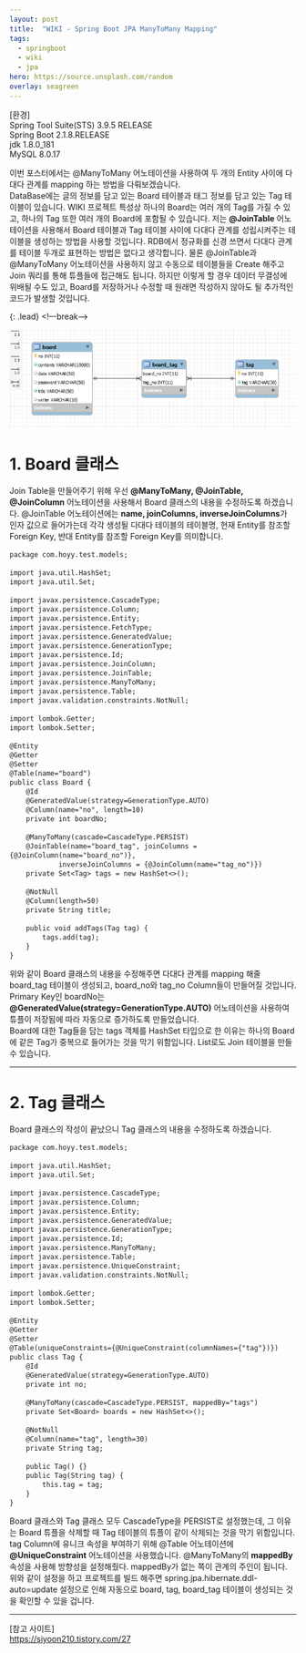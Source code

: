 ```yaml
---
layout: post
title:  "WIKI - Spring Boot JPA ManyToMany Mapping"
tags:
  - springboot
  - wiki
  - jpa
hero: https://source.unsplash.com/random
overlay: seagreen
---
```

[환경]  
Spring Tool Suite(STS) 3.9.5 RELEASE  
Spring Boot 2.1.8.RELEASE  
jdk 1.8.0_181  
MySQL 8.0.17  

이번 포스터에서는 @ManyToMany 어노테이션을 사용하여 두 개의 Entity 사이에 다대다 관계를 mapping 하는 방법을 다뤄보겠습니다.  
DataBase에는 글의 정보를 담고 있는 Board 테이블과 태그 정보를 담고 있는 Tag 테이블이 있습니다. WIKI 프로젝트 특성상 하나의 Board는 여러 개의 Tag를 가질 수 있고, 하나의 Tag 또한 여러 개의 Board에 포함될 수 있습니다. 저는 **@JoinTable** 어노테이션을 사용해서 Board 테이블과 Tag 테이블 사이에 다대다 관계를 성립시켜주는 테이블을 생성하는 방법을 사용할 것입니다. RDB에서 정규화를 신경 쓰면서 다대다 관계를 테이블 두개로 표현하는 방법은 없다고 생각합니다. 물론 @JoinTable과 @ManyToMany 어노테이션을 사용하지 않고 수동으로 테이블들을 Create 해주고 Join 쿼리를 통해 튜플들에 접근해도 됩니다. 하지만 이렇게 할 경우 데이터 무결성에 위배될 수도 있고, Board를 저장하거나 수정할 때 원래면 작성하지 않아도 될 추가적인 코드가 발생할 것입니다.  

{: .lead}
<!–-break-–>

![Alt text](/uploads/wiki/wiki_4_manytomany.PNG)

# 1. Board 클래스

Join Table을 만들어주기 위해 우선 **@ManyToMany, @JoinTable, @JoinColumn** 어노테이션을 사용해서 Board 클래스의 내용을 수정하도록 하겠습니다. @JoinTable 어노테이션에는 **name, joinColumns, inverseJoinColumns**가 인자 값으로 들어가는데 각각 생성될 다대다 테이블의 테이블명, 현재 Entity를 참조할 Foreign Key, 반대 Entity를 참조할 Foreign Key를 의미합니다.
<pre><code>package com.hoyy.test.models;

import java.util.HashSet;
import java.util.Set;

import javax.persistence.CascadeType;
import javax.persistence.Column;
import javax.persistence.Entity;
import javax.persistence.FetchType;
import javax.persistence.GeneratedValue;
import javax.persistence.GenerationType;
import javax.persistence.Id;
import javax.persistence.JoinColumn;
import javax.persistence.JoinTable;
import javax.persistence.ManyToMany;
import javax.persistence.Table;
import javax.validation.constraints.NotNull;

import lombok.Getter;
import lombok.Setter;

@Entity
@Getter
@Setter
@Table(name="board")
public class Board {
	@Id
	@GeneratedValue(strategy=GenerationType.AUTO)
	@Column(name="no", length=10)
	private int boardNo;
	
	@ManyToMany(cascade=CascadeType.PERSIST)
	@JoinTable(name="board_tag", joinColumns = {@JoinColumn(name="board_no")},
			inverseJoinColumns = {@JoinColumn(name="tag_no")})
	private Set&lt;Tag&gt; tags = new HashSet&lt;&gt;();
	
	@NotNull
	@Column(length=50)
	private String title;

	public void addTags(Tag tag) {
		tags.add(tag);
	}
}</code></pre>

위와 같이 Board 클래스의 내용을 수정해주면 다대다 관계를 mapping 해줄 board_tag 테이블이 생성되고, board_no와 tag_no Column들이 만들어질 것입니다.  
Primary Key인 boardNo는 **@GeneratedValue(strategy=GenerationType.AUTO)** 어노테이션을 사용하여 튜플이 저장됨에 따라 자동으로 증가하도록 만들었습니다.  
Board에 대한 Tag들을 담는 tags 객체를 HashSet 타입으로 한 이유는 하나의 Board에 같은 Tag가 중복으로 들어가는 것을 막기 위함입니다. List로도 Join 테이블을 만들 수 있습니다.

--------------------------------------------------------------

# 2. Tag 클래스

Board 클래스의 작성이 끝났으니 Tag 클래스의 내용을 수정하도록 하겠습니다.
<pre><code>package com.hoyy.test.models;

import java.util.HashSet;
import java.util.Set;

import javax.persistence.CascadeType;
import javax.persistence.Column;
import javax.persistence.Entity;
import javax.persistence.GeneratedValue;
import javax.persistence.GenerationType;
import javax.persistence.Id;
import javax.persistence.ManyToMany;
import javax.persistence.Table;
import javax.persistence.UniqueConstraint;
import javax.validation.constraints.NotNull;

import lombok.Getter;
import lombok.Setter;

@Entity
@Getter
@Setter
@Table(uniqueConstraints={@UniqueConstraint(columnNames={"tag"})})
public class Tag {
	@Id
	@GeneratedValue(strategy=GenerationType.AUTO)
	private int no;
	
	@ManyToMany(cascade=CascadeType.PERSIST, mappedBy="tags")
	private Set&lt;Board&gt; boards = new HashSet&lt;&gt;();
	
	@NotNull
	@Column(name="tag", length=30)
	private String tag;
	
	public Tag() {}
	public Tag(String tag) {
		this.tag = tag;
	}
}</code></pre>

Board 클래스와 Tag 클래스 모두 CascadeType을 PERSIST로 설정했는데, 그 이유는 Board 튜플을 삭제할 때 Tag 테이블의 튜플이 같이 삭제되는 것을 막기 위함입니다.  
tag Column에 유니크 속성을 부여하기 위해 @Table 어노테이션에 **@UniqueConstraint** 어노테이션을 사용했습니다. @ManyToMany의 **mappedBy** 속성을 사용해 방향성을 설정해줬다. mappedBy가 없는 쪽이 관계의 주인이 됩니다.  
위와 같이 설정을 하고 프로젝트를 빌드 해주면 spring.jpa.hibernate.ddl-auto=update 설정으로 인해 자동으로 board, tag, board_tag 테이블이 생성되는 것을 확인할 수 있을 겁니다.  

---
[참고 사이트]  
<https://siyoon210.tistory.com/27>